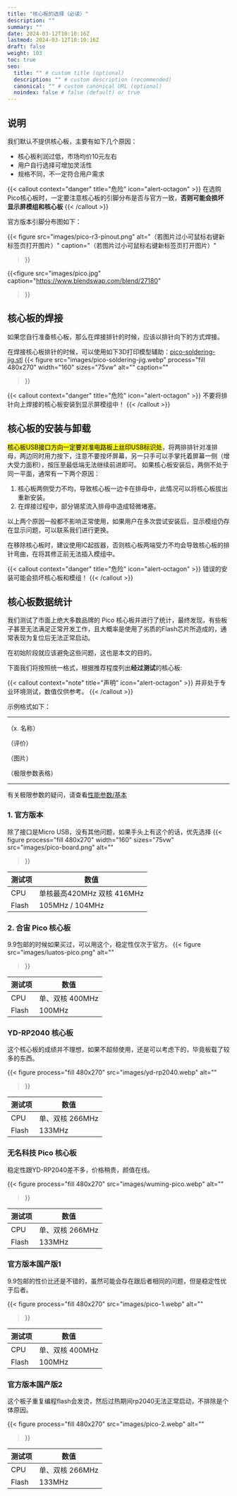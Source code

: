 ```yaml
---
title: "核心板的选择（必读）"
description: ""
summary: ""
date: 2024-03-12T10:10:16Z
lastmod: 2024-03-12T10:10:16Z
draft: false
weight: 103
toc: true
seo:
  title: "" # custom title (optional)
  description: "" # custom description (recommended)
  canonical: "" # custom canonical URL (optional)
  noindex: false # false (default) or true
---
```


## 说明

我们默认不提供核心板，主要有如下几个原因：

- 核心板利润过低，市场均价10元左右
- 用户自行选择可增加灵活性
- 规格不同，不一定符合用户需求


{{< callout context="danger" title="危险" icon="alert-octagon" >}}
在选购Pico核心板时，一定要注意核心板的引脚分布是否与官方一致，**否则可能会损坏显示屏模组和核心板**
{{< /callout >}}

官方版本引脚分布图如下：

{{< figure
  src="images/pico-r3-pinout.png"
  alt="（若图片过小可鼠标右键新标签页打开图片）"
  caption="（若图片过小可鼠标右键新标签页打开图片）"
>}}

{{<figure
  src="images/pico.jpg"
  caption="https://www.blendswap.com/blend/27180"
>}}

## 核心板的焊接

如果您自行准备核心板，那么在焊接排针的时候，应该以排针向下的方式焊接。

在焊接核心板排针的时候，可以使用如下3D打印模型辅助：[pico-soldering-jig.stl](http://embeddedboys.com/uploads/pico-soldering-jig.stl)
{{< figure
  src="images/pico-soldering-jig.webp"
  process="fill 480x270"
  width="160"
  sizes="75vw"
  alt=""
  caption=""
>}}


{{< callout context="danger" title="危险" icon="alert-octagon" >}}
不要将排针向上焊接的核心板安装到显示屏模组中！
{{< /callout >}}


## 核心板的安装与卸载

<mark>核心板USB接口方向一定要对准电路板上丝印USB标识处</mark>，将两排排针对准排母，两边同时用力按下，注意不要按坏屏幕，另一只手可以手掌托着屏幕一侧（增大受力面积），按压至最低端无法继续前进即可。 如果核心板安装后，两侧不处于同一平面，通常有一下两个原因：

1. 核心板两侧受力不均，导致核心板一边卡在排母中，此情况可以将核心板拔出重新安装。
2. 在焊接过程中，部分锡浆流入排母中造成轻微堵塞。

以上两个原因一般都不影响正常使用，如果用户在多次尝试安装后，显示模组仍存在显示问题，可以联系我们进行更换。

在移除核心板时，建议使用IC起拔器，否则核心板两端受力不均会导致核心板的排针弯曲，在将其修正前无法插入模组中。

{{< callout context="danger" title="危险" icon="alert-octagon" >}}
错误的安装可能会损坏核心板和模组！
{{< /callout >}}

## 核心板数据统计
我们测试了市面上绝大多数品牌的 Pico 核心板并进行了统计，最终发现，有些板子甚至无法满足正常开发工作，且大概率是使用了劣质的Flash芯片所造成的，通常表现为复位后无法正常启动。

在初始阶段就应该避免这些问题，这也是本文的目的。

下面我们将按照统一格式，根据推荐程度列出**经过测试**的核心板:

{{< callout context="note" title="声明" icon="alert-octagon" >}}
并非处于专业环境测试，数值仅供参考。
{{< /callout >}}

示例格式如下：

------

 （x. 名称）

（评价）

（图片）

（极限参数表格）

------

有关极限参数的疑问，请查看[性能参数/基本](/docs/performance/basic/)

### 1. 官方版本

除了接口是Micro USB，没有其他问题，如果手头上有这个的话，优先选择
{{< figure
  process="fill 480x270"
  width="160"
  sizes="75vw"
  src="images/pico-board.png"
  alt=""
>}}


| 测试项    |   数值  | 
| --- | --- |
| CPU | 单核最高420MHz 双核 416MHz |
| Flash | 105MHz / 104MHz |

### 2. 合宙 Pico 核心板

9.9包邮的时候如果买过，可以用这个，稳定性仅次于官方。
{{< figure
  src="images/luatos-pico.png"
  alt=""
>}}

| 测试项    |   数值  | 
| --- | --- |
| CPU | 单、双核 400MHz |
| Flash | 100MHz |

### YD-RP2040 核心板

这个核心板的成绩并不理想，如果不超频使用，还是可以考虑下的，毕竟板载了较多的东西。

{{< figure
  process="fill 480x270"
  src="images/yd-rp2040.webp"
  alt=""
>}}

| 测试项    |   数值  | 
| --- | --- |
| CPU | 单、双核 266MHz |
| Flash | 133MHz |


### 无名科技 Pico 核心板

稳定性跟YD-RP2040差不多，价格稍贵，颜值在线。

{{< figure
  process="fill 480x270"
  src="images/wuming-pico.webp"
  alt=""
>}}


| 测试项    |   数值  | 
| --- | --- |
| CPU | 单、双核 266MHz |
| Flash | 133MHz |

### 官方版本国产版1

9.9包邮的性价比还是不错的，虽然可能会存在跟后者相同的问题，但是稳定性优于后者。

{{< figure
  process="fill 480x270"
  src="images/pico-1.webp"
  alt=""
>}}


| 测试项    |   数值  | 
| --- | --- |
| CPU | 单、双核 400MHz |
| Flash | 100MHz |

### 官方版本国产版2

这个板子重复编程flash会发烫，然后过热期间rp2040无法正常启动，不排除是个体原因。

{{< figure
  process="fill 480x270"
  src="images/pico-2.webp"
  alt=""
>}}


| 测试项    |   数值  | 
| --- | --- |
| CPU | 单、双核 266MHz |
| Flash | 133MHz |
